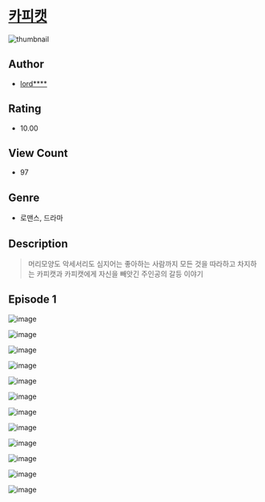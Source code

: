 # [카피캣](https://comic.naver.com/challenge/list?titleId=810870)
![thumbnail](https://image-comic.pstatic.net/user_contents_data/challenge_comic/2023/05/24/202399/upload_7077797374633063778_480x623.jpeg)

## Author
- [lord****](https://comic.naver.com/artistTitle?id=202399)

## Rating
- 10.00

## View Count
- 97

## Genre
- 로맨스, 드라마

## Description
> 머리모양도 악세서리도 심지어는 좋아하는 사람까지 모든 것을 따라하고 차지하는 카피캣과 카피캣에게 자신을 빼앗긴 주인공의 갈등 이야기


## Episode 1
![image](https://image-comic.pstatic.net/user_contents_data/challenge_comic/2023/05/24/202399/upload_3978422537853874482.jpeg)

![image](https://image-comic.pstatic.net/user_contents_data/challenge_comic/2023/05/24/202399/upload_3977348293552846436.jpeg)

![image](https://image-comic.pstatic.net/user_contents_data/challenge_comic/2023/05/24/202399/upload_7377240578941412147.jpeg)

![image](https://image-comic.pstatic.net/user_contents_data/challenge_comic/2023/05/24/202399/upload_3544668697524449381.jpeg)

![image](https://image-comic.pstatic.net/user_contents_data/challenge_comic/2023/05/24/202399/upload_4120846682096481080.jpeg)

![image](https://image-comic.pstatic.net/user_contents_data/challenge_comic/2023/05/24/202399/upload_7089848223920055606.jpeg)

![image](https://image-comic.pstatic.net/user_contents_data/challenge_comic/2023/05/24/202399/upload_3978474408932304436.jpeg)

![image](https://image-comic.pstatic.net/user_contents_data/challenge_comic/2023/05/24/202399/upload_7076616704467482979.jpeg)

![image](https://image-comic.pstatic.net/user_contents_data/challenge_comic/2023/05/24/202399/upload_3904675191996375605.jpeg)

![image](https://image-comic.pstatic.net/user_contents_data/challenge_comic/2023/05/24/202399/upload_7233123178115379513.jpeg)

![image](https://image-comic.pstatic.net/user_contents_data/challenge_comic/2023/05/24/202399/upload_3847259571708049721.jpeg)

![image](https://image-comic.pstatic.net/user_contents_data/challenge_comic/2023/05/24/202399/upload_3990864602729886515.jpeg)
